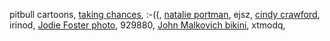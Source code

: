 pitbull cartoons, <a href="http://leuramor.co.cc/taking-chances.html">taking chances</a>,  :-((, <a href="http://knucerak.co.cc/natalie-portman.html">natalie portman</a>,  ejsz, <a href="http://freedfocom.co.cc/cindy-crawford.html">cindy crawford</a>,  irinod, <a href="http://drepered.co.cc/jodie-foster-photo.html">Jodie Foster photo</a>,  929880, <a href="http://drepered.co.cc/john-malkovich-bikini.html">John Malkovich bikini</a>,  xtmodq, 

